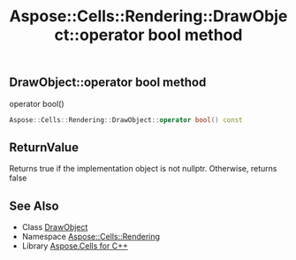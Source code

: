 ﻿---
title: Aspose::Cells::Rendering::DrawObject::operator bool method
linktitle: operator bool
second_title: Aspose.Cells for C++ API Reference
description: 'Aspose::Cells::Rendering::DrawObject::operator bool method. operator bool() in C++.'
type: docs
weight: 400
url: /cpp/aspose.cells.rendering/drawobject/operator_bool/
---
## DrawObject::operator bool method


operator bool()

```cpp
Aspose::Cells::Rendering::DrawObject::operator bool() const
```


## ReturnValue

Returns true if the implementation object is not nullptr. Otherwise, returns false

## See Also

* Class [DrawObject](../)
* Namespace [Aspose::Cells::Rendering](../../)
* Library [Aspose.Cells for C++](../../../)
